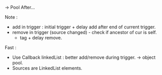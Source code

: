 -> Pool After...

Note :
- add in trigger : initial trigger + delay add after end of current trigger.
- remove in trigger (source changed) - check if ancestor of cur is self.
    - tag + delay remove.

Fast :
- Use Callback linkedList : better add/remove during trigger.
    -> object pool.
- Sources are LinkedList elements.